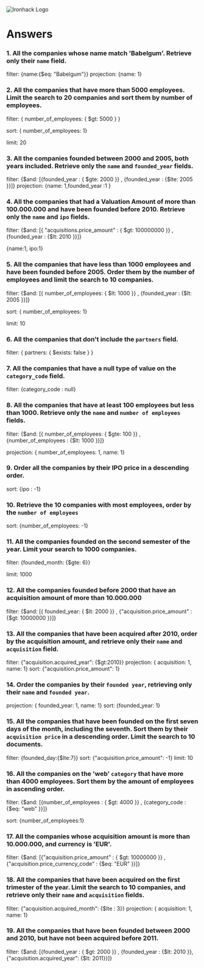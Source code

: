 ![Ironhack Logo](https://i.imgur.com/1QgrNNw.png)

# Answers

### 1. All the companies whose name match 'Babelgum'. Retrieve only their `name` field.

filter: {name:{$eq: "Babelgum"}}
projection: {name: 1}   

### 2. All the companies that have more than 5000 employees. Limit the search to 20 companies and sort them by **number of employees**.

filter: { number_of_employees: { $gt: 5000 } }

sort: { number_of_employees: 1}

limit: 20

### 3. All the companies founded between 2000 and 2005, both years included. Retrieve only the `name` and `founded_year` fields.

filter:  {$and: [{founded_year : { $gte: 2000 }} , {founded_year : {$lte: 2005 }}]}
projection: {name: 1,founded_year
:1 } 

### 4. All the companies that had a Valuation Amount of more than 100.000.000 and have been founded before 2010. Retrieve only the `name` and `ipo` fields.

filter: {$and: [{ "acquisitions.price_amount" : { $gt: 100000000 }} , {founded_year : {$lt: 2010 }}]}

{name:1, ipo:1}


### 5. All the companies that have less than 1000 employees and have been founded before 2005. Order them by the number of employees and limit the search to 10 companies.

filter: {$and: [{ number_of_employees: { $lt: 1000 }} , {founded_year : {$lt: 2005 }}]}

sort: { number_of_employees: 1}

limit: 10

### 6. All the companies that don't include the `partners` field.
filter: { partners: { $exists: false } }



### 7. All the companies that have a null type of value on the `category_code` field.

filter: {category_code : null}

### 8. All the companies that have at least 100 employees but less than 1000. Retrieve only the `name` and `number of employees` fields.

filter: {$and: [{ number_of_employees: { $gte: 100 }} , {number_of_employees : {$lt: 1000 }}]}

projection: { number_of_employees: 1, name: 1} 

### 9. Order all the companies by their IPO price in a descending order.

sort: {ipo : -1}



### 10. Retrieve the 10 companies with most employees, order by the `number of employees`

sort: {number_of_employees: -1}

### 11. All the companies founded on the second semester of the year. Limit your search to 1000 companies.

filter: {founded_month: {$gte: 6}}

limit: 1000

### 12. All the companies founded before 2000 that have an acquisition amount of more than 10.000.000

filter: {$and: [{ founded_year: { $lt: 2000 }} , {"acquisition.price_amount" : {$gt: 10000000 }}]}

### 13. All the companies that have been acquired after 2010, order by the acquisition amount, and retrieve only their `name` and `acquisition` field.

filter: {"acquisition.acquired_year": {$gt:2010}}
projection: { acquisition: 1, name: 1} 
sort: {"acquisition.price_amount": 1}

### 14. Order the companies by their `founded year`, retrieving only their `name` and `founded year`.

projection: { founded_year: 1, name: 1} 
sort: {founded_year: 1}

### 15. All the companies that have been founded on the first seven days of the month, including the seventh. Sort them by their `acquisition price` in a descending order. Limit the search to 10 documents.

filter: {founded_day:{$lte:7}}
sort: {"acquisition.price_amount": -1}
limit: 10

### 16. All the companies on the 'web' `category` that have more than 4000 employees. Sort them by the amount of employees in ascending order.

filter: {$and: [{number_of_employees : { $gt: 4000 }} , {category_code : {$eq: "web" }}]}

sort: {number_of_employees:1}

### 17. All the companies whose acquisition amount is more than 10.000.000, and currency is 'EUR'.

filter: {$and: [{"acquisition.price_amount" : { $gt: 10000000 }} , {"acquisition.price_currency_code"  : {$eq: "EUR" }}]}

### 18. All the companies that have been acquired on the first trimester of the year. Limit the search to 10 companies, and retrieve only their `name` and `acquisition` fields.

filter: {"acquisition.acquired_month": {$lte : 3}}
projection: { acquisition: 1, name: 1}

### 19. All the companies that have been founded between 2000 and 2010, but have not been acquired before 2011.

filter: {$and: [{founded_year : { $gt: 2000 }} , {founded_year  : {$lt: 2010 }}, {"acquisition.acquired_year": {$lt: 2011}}]}
